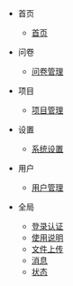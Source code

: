 - 首页
    - [首页](/首页/首页.md)
  
- 问卷
    - [问卷管理](/问卷/问卷管理.md)

- 项目
    - [项目管理](/项目/项目管理.md)

- 设置
  - [系统设置](/设置/系统设置.md)

- 用户
    - [用户管理](/用户/用户管理.md)

- 全局
    - [登录认证](/全局/登录认证.md)
    - [使用说明](/全局/使用说明.md)
    - [文件上传](/全局/文件上传.md)
    - [消息](/全局/消息.md)
    - [状态](/全局/状态.md)
